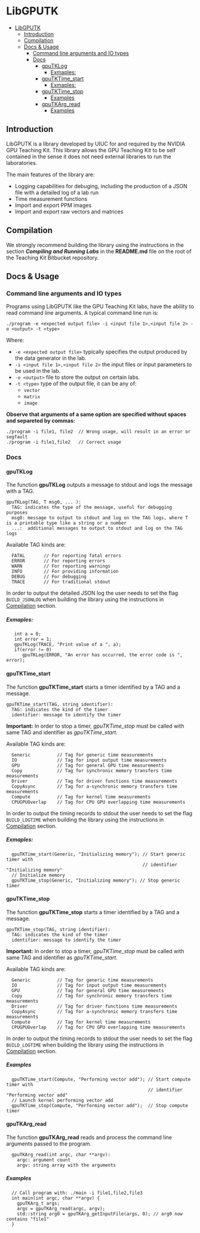 # LibGPUTK

<!-- TOC -->

- [LibGPUTK](#libgputk)
  - [Introduction](#introduction)
  - [Compilation](#compilation)
  - [Docs & Usage](#docs--usage)
    - [Command line arguments and IO types](#command-line-arguments-and-io-types)
    - [Docs](#docs)
      - [gpuTKLog](#gputklog)
        - [Exmaples:](#exmaples)
      - [gpuTKTime_start](#gputktime_start)
        - [Exmaples:](#exmaples-1)
      - [gpuTKTime_stop](#gputktime_stop)
        - [Examples](#examples)
      - [gpuTKArg_read](#gputkarg_read)
        - [Examples](#examples-1)

<!-- /TOC -->

## Introduction
LibGPUTK is a library developed by UIUC for and required by the NVIDIA GPU Teaching Kit. This library allows the GPU Teaching Kit to be self contained in the sense it does not need external libraries to run the laboratories.

The main features of the library are:
  - Logging capabilities for debuging, including the production of a JSON file with a detailed log of a lab run
  - Time measurement functions
  - Import and export PPM images
  - Import and export raw vectors and matrices

## Compilation
We strongly recommend building the library using the instructions in the section **_Compiling and Running Labs_** in the **README.md** file on the root of the Teaching Kit Bitbucket repository.

## Docs & Usage

### Command line arguments and IO types

Programs using LibGPUTK like the GPU Teaching Kit labs, have the ability to read command line arguments. A typical command line run is:
```
./program -e <expected output file> -i <input file 1>,<input file 2> -o <output> -t <type>
```
Where:
  - `-e <expected output file>` typically specifies the output produced by the data generator in the lab.
  - `-i <input file 1>,<input file 2>` the input files or input parameters to be used in the lab.
  - `-o <output>` file to store the output on certain labs.
  - `-t <type>` type of the output file, it can be any of:
    - `vector`
    - `matrix`
    - `image`

**Observe that arguments of a same option are specified without spaces and separeted by commas:**
```
./program -i file1, file2  // Wrong usage, will result in an error or segfault
./program -i file1,file2   // Correct usage
```

### Docs

#### gpuTKLog
The function **gpuTKLog** outputs a message to stdout and logs the message with a TAG.
```
gpuTKLog(TAG, T msg0, ... ):
  TAG: indicates the type of the message, useful for debugging purposes
  msg0: message to output to stdout and log on the TAG logs, where T is a printable type like a string or a number
  ...:  additional messages to output to stdout and log on the TAG logs
```

Available TAG kinds are:
```
  FATAL       // For reporting fatal errors
  ERROR       // For reporting errors
  WARN        // For reporting warnings
  INFO        // For providing information
  DEBUG       // For debugging
  TRACE       // For traditional stdout
```
In order to output the detailed JSON log the user needs to set the flag `BUILD_JSONLOG` when building the library using the instructions in [Compilation](#Compilation) section.

##### Exmaples:

```
   int a = 0;
   int error = 1;
   gpuTKLog(TRACE, "Print value of a ", a);
   if(error != 0)
      gpuTKLog(ERROR, "An error has occurred, the error code is ", error);
```

#### gpuTKTime_start
The function **gpuTKTime_start** starts a timer identified by a TAG and a message.
```
gpuTKTime_start(TAG, string identifier):
  TAG: indicates the kind of the timer
  identifier: message to identify the timer
```

**Important:** In order to stop a timer, _gpuTKTime_stop_ must be called with same TAG and identifier as _gpuTKTime_start_.

Available TAG kinds are:
```
  Generic          // Tag for generic time measurements
  IO               // Tag for input output time measurements
  GPU              // Tag for general GPU time measurements
  Copy             // Tag for synchronic memory transfers time measurements
  Driver           // Tag for driver functions time measurements
  CopyAsync        // Tag for a-synchronic memory transfers time measurements
  Compute          // Tag for kernel time measurements
  CPUGPUOverlap    // Tag for CPU GPU overlapping time measurements
```

In order to output the timing records to stdout the user needs to set the flag `BUILD_LOGTIME` when building the library using the instructions in [Compilation](#Compilation) section.

##### Exmaples:

```
  gpuTKTime_start(Generic, "Initializing memory"); // Start generic timer with
                                                   // identifier "Initializing memory"
  // Initialize memory
  gpuTKTime_stop(Generic, "Initializing memory"); // Stop generic timer
```

#### gpuTKTime_stop
The function **gpuTKTime_stop** starts a timer identified by a TAG and a message.
```
gpuTKTime_stop(TAG, string identifier):
  TAG: indicates the kind of the timer
  identifier: message to identify the timer
```

**Important:** In order to stop a timer, _gpuTKTime_stop_ must be called with same TAG and identifier as _gpuTKTime_start_.

Available TAG kinds are:
```
  Generic          // Tag for generic time measurements
  IO               // Tag for input output time measurements
  GPU              // Tag for general GPU time measurements
  Copy             // Tag for synchronic memory transfers time measurements
  Driver           // Tag for driver functions time measurements
  CopyAsync        // Tag for a-synchronic memory transfers time measurements
  Compute          // Tag for kernel time measurements
  CPUGPUOverlap    // Tag for CPU GPU overlapping time measurements
```

In order to output the timing records to stdout the user needs to set the flag `BUILD_LOGTIME` when building the library using the instructions in [Compilation](#Compilation) section.

##### Examples
```
  gpuTKTime_start(Compute, "Performing vector add"); // Start compute timer with
                                                     // identifier "Performing vector add"
  // Launch kernel performing vector add
  gpuTKTime_stop(Compute, "Performing vector add");  // Stop compute timer
```

#### gpuTKArg_read
The function **gpuTKArg_read** reads and process the command line arguments passed to the program.
```
  gpuTKArg_read(int argc, char **argv):
    argc: argument count
    argv: string array with the arguments
```
##### Examples

```
  // Call program with: ./main -i file1,file2,file3
  int main(int argc, char **argv) {
    gpuTKArg_t args;
    args = gpuTKArg_read(argc, argv);
    std::string arg0 = gpuTKArg_getInputFile(args, 0); // arg0 now contains "file1"
  }
```
